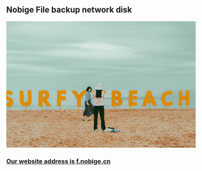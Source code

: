 ## Nobige File backup network disk

![zero-take--RHUd1uLgCU-unsplash.jpg](zero-take--RHUd1uLgCU-unsplash.jpg)

### [Our website address is f.nobige.cn](https://f.nobige.cn/)

